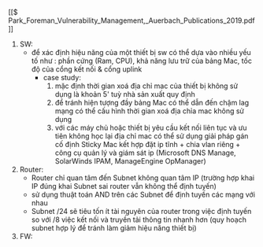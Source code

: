 
[[$ Park_Foreman_Vulnerability_Management,_Auerbach_Publications_2019.pdf]]
1. SW:
   - để xác định hiệu năng của một thiết bị sw có thể dựa vào nhiều yếu tố như : phần cứng (Ram, CPU), khả năng lưu trữ của bảng Mac, tốc độ của cổng kết nối & cổng uplink
     - case study: 
       1. mặc định thời gian xoá địa chỉ mac của thiết bị không sử dụng là khoản 5' tuỳ nhà sản xuất quy định
       2. để tránh hiện tượng đầy bảng Mac có thể dẫn đến chậm lag mạng có thể cấu hình thời gian xoá địa chỉa mac không sử dụng 
       3. với các máy chủ hoặc thiết bị yêu cầu kết nối liên tục và ưu tiên không học lại địa chỉ mac có thể sử dụng giải pháp gán cố định Sticky Mac kết hợp đặt ip tĩnh + chia vlan riêng + công cụ quản lý và giám sát ip (Microsoft DNS Manage, SolarWinds IPAM, ManageEngine OpManager) 
2. Router:
   - Router chỉ quan tâm đến Subnet không quan tâm IP (trường hợp khai IP đúng khai Subnet sai router vẫn không thể định tuyến)
   - sử dụng thuật toán AND trên các Subnet để định tuyến các mạng với nhau
   - Subnet /24 sẽ tiêu tốn ít tài nguyên của router trong việc định tuyến so với /8 việc kết nối và truyền tải thông tin nhanh hơn (quy hoạch subnet hợp lý để tránh làm giảm hiệu năng thiết bị)
3. FW: 

